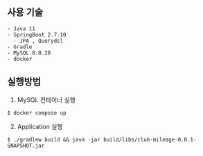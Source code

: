 
## 사용 기술

```
- Java 11
- SpringBoot 2.7.10
  - JPA , Querydsl
- Gradle
- MySQL 8.0.28
- docker
```

## 실행방법

1. MySQL 컨테이너 실행
```
$ docker compose up
```

2. Application 실행
```
$ ./gradlew build && java -jar build/libs/club-mileage-0.0.1-SNAPSHOT.jar
```
